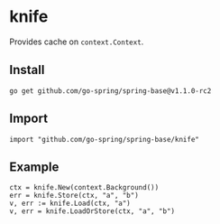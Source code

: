 # knife

Provides cache on `context.Context`.

## Install

```
go get github.com/go-spring/spring-base@v1.1.0-rc2 
```

## Import

```
import "github.com/go-spring/spring-base/knife"
```

## Example

```
ctx = knife.New(context.Background())
err = knife.Store(ctx, "a", "b")
v, err := knife.Load(ctx, "a")
v, err = knife.LoadOrStore(ctx, "a", "b")
```